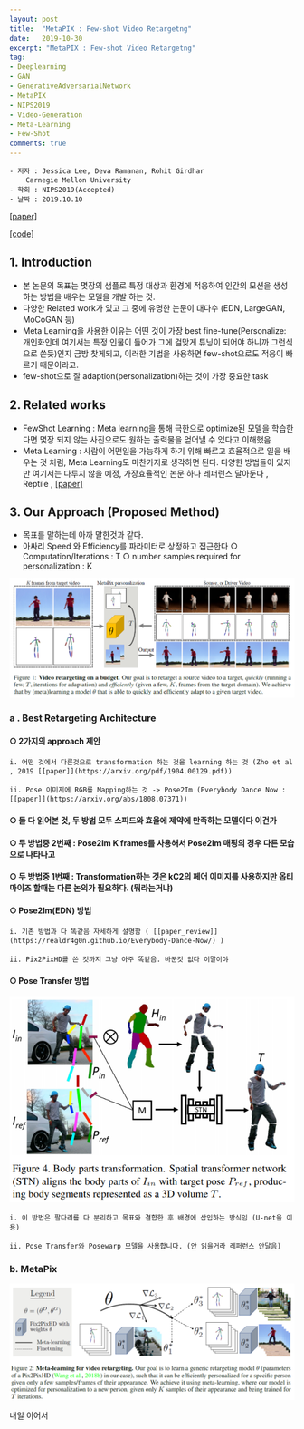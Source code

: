 ```yaml
---
layout: post
title:  "MetaPIX : Few-shot Video Retargetng"
date:   2019-10-30
excerpt: "MetaPIX : Few-shot Video Retargetng"
tag:
- Deeplearning
- GAN 
- GenerativeAdversarialNetwork
- MetaPIX
- NIPS2019
- Video-Generation
- Meta-Learning
- Few-Shot
comments: true
---
```


	- 저자 : Jessica Lee, Deva Ramanan, Rohit Girdhar
		Carnegie Mellon University
	- 학회 : NIPS2019(Accepted)
	- 날짜 : 2019.10.10
[[paper]](https://arxiv.org/abs/1910.04742)

[[code]](https://github.com/imjal/MetaPix)

## 1. Introduction
- 본 논문의 목표는 몇장의 샘플로 특정 대상과 환경에 적응하여 인간의 모션을 생성하는 방법을 배우는 모델을 개발 하는 것.
- 다양한 Related work가 있고 그 중에 유명한 논문이 대다수 (EDN, LargeGAN, MoCoGAN 등)
- Meta Learning을 사용한 이유는 어떤 것이 가장 best fine-tune(Personalize: 개인화인데 여기서는 특정 인물이 들어가 그에 걸맞게 튜닝이 되어야 하니까 그런식으로 쓴듯)인지 금방 찾게되고, 이러한 기법을 사용하면 few-shot으로도 적응이 빠르기 때문이라고.
- few-shot으로 잘 adaption(personalization)하는 것이 가장 중요한 task

## 2. Related works
- FewShot Learning : Meta learning을 통해 극한으로 optimize된 모델을 학습한다면 몇장 되지 않는  사진으로도 원하는 출력물을 얻어낼 수 있다고 이해했음
- Meta Learning : 사람이 어떤일을 가능하게 하기 위해 빠르고 효율적으로 일을 배우는 것 처럼, Meta Learning도 마찬가지로 생각하면 된다.
      다양한 방법들이 있지만 여기서는 다루지 않을 예정, 가장효율적인 논문 하나 레퍼런스 달아둔다 , Reptile , [[paper]](https://arxiv.org/abs/1803.02999)

## 3. Our Approach (Proposed Method)
- 목표를 말하는데 아까 말한것과 같다.
- 아싸리 Speed 와 Efficiency를 파라미터로 상정하고 접근한다 
  ○ Computation/Iterations : T
  ○ number samples required for personalization : K
	
<center><img src="/images/MetaPIX/1.png"></center>

	
### a . Best Retargeting Architecture
#### ○ 2가지의 approach 제안
    i. 어떤 것에서 다른것으로 transformation 하는 것을 learning 하는 것 (Zho et al , 2019 [[paper]](https://arxiv.org/pdf/1904.00129.pdf))
    
    ii. Pose 이미지에 RGB를 Mapping하는 것 -> Pose2Im (Everybody Dance Now : [[paper]](https://arxiv.org/abs/1808.07371))
    
#### ○ 둘 다 읽어본 것, 두 방법 모두 스피드와 효율에 제약에 만족하는 모델이다 이건가
  
#### ○ 두 방법중 2번째 : Pose2Im K frames를 사용해서 Pose2Im 매핑의 경우 다른 모습으로 나타나고
  
#### ○ 두 방법중 1번째 : Transformation하는 것은 kC2의 페어 이미지를 사용하지만 옵티마이즈 할때는 다른 논의가 필요하다. (뭐라는거냐)
    
#### ○ Pose2Im(EDN) 방법

    i. 기존 방법과 다 똑같음 자세하게 설명함 ( [[paper_review]](https://realdr4g0n.github.io/Everybody-Dance-Now/) )
    
    ii. Pix2PixHD를 쓴 것까지 그냥 아주 똑같음. 바꾼것 없다 이말이야

#### ○ Pose Transfer 방법

<center><img src="/images/MetaPIX/4.png"></center>

    i. 이 방법은 팔다리를 다 분리하고 목표와 결합한 후 배경에 삽입하는 방식임 (U-net을 이용)
    
    ii. Pose Transfer와 Posewarp 모델을 사용합니다. (안 읽을거라 레퍼런스 안달음)

### b. MetaPix

<center><img src="/images/MetaPIX/2.png"></center>

내일 이어서
